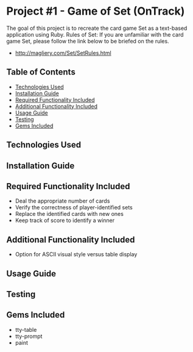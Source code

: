 # Project #1 - Game of Set (OnTrack)
The goal of this project is to recreate the card game Set as a text-based 
application using Ruby.
Rules of Set:
If you are unfamiliar with the card game Set, please follow the link below
to be briefed on the rules.
- http://magliery.com/Set/SetRules.html

## Table of Contents
* [Technologies Used](#technologies-used)
* [Installation Guide](#installation-guide)
* [Required Functionality Included](#required-functionality)
* [Additional Functionality Included](#additional-functionality)
* [Usage Guide](#usage-guide)
* [Testing](#testing)
* [Gems Included](#gems-included)
## Technologies Used

## Installation Guide
			
## Required Functionality Included
- Deal the appropriate number of cards
- Verify the correctness of player-identified sets
- Replace the identified cards with new ones
- Keep track of score to identify a winner

## Additional Functionality Included
- Option for ASCII visual style versus table display

## Usage Guide

## Testing

## Gems Included
- tty-table
- tty-prompt
- paint
